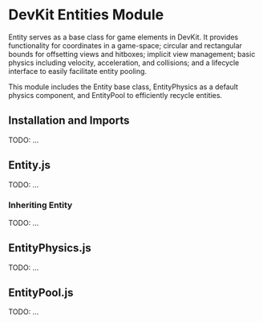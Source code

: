 DevKit Entities Module
======================

Entity serves as a base class for game elements in DevKit. It provides functionality for coordinates in a game-space; circular and rectangular bounds for offsetting views and hitboxes; implicit view management; basic physics including velocity, acceleration, and collisions; and a lifecycle interface to easily facilitate entity pooling.

This module includes the Entity base class, EntityPhysics as a default physics component, and EntityPool to efficiently recycle entities.

## Installation and Imports

TODO: ...

## Entity.js

TODO: ...

### Inheriting Entity

TODO: ...

## EntityPhysics.js

TODO: ...

## EntityPool.js

TODO: ...
